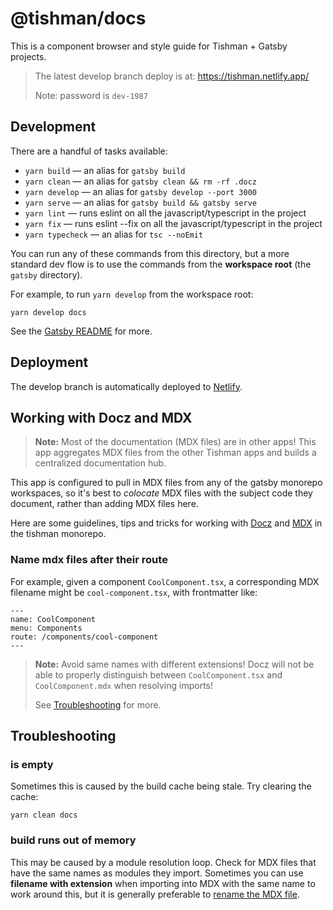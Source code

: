 # @tishman/docs

This is a component browser and style guide for Tishman + Gatsby projects.

> The latest develop branch deploy is at: https://tishman.netlify.app/
>
> Note: password is `dev-1987`

## Development

There are a handful of tasks available:

- `yarn build` — an alias for `gatsby build`
- `yarn clean` — an alias for `gatsby clean && rm -rf .docz`
- `yarn develop` — an alias for `gatsby develop --port 3000`
- `yarn serve` — an alias for `gatsby build && gatsby serve`
- `yarn lint` — runs eslint on all the javascript/typescript in the project
- `yarn fix` — runs eslint --fix on all the javascript/typescript in the project
- `yarn typecheck` — an alias for `tsc --noEmit`

You can run any of these commands from this directory, but a more standard
dev flow is to use the commands from the **workspace root**
(the `gatsby` directory).

For example, to run `yarn develop` from the workspace root:

```shell
yarn develop docs
```

See the [Gatsby README](../../README.md) for more.

## Deployment

The develop branch is automatically deployed to [Netlify].

## Working with Docz and MDX

> **Note:** Most of the documentation (MDX files) are in other apps!
> This app aggregates MDX files from the other Tishman apps
> and builds a centralized documentation hub.

This app is configured to pull in MDX files from any of the gatsby monorepo
workspaces, so it's best to _colocate_ MDX files with the subject code they
document, rather than adding MDX files here.

Here are some guidelines, tips and tricks for
working with [Docz] and [MDX] in the tishman monorepo.

### Name mdx files after their route

For example, given a component `CoolComponent.tsx`, a corresponding MDX
filename might be `cool-component.tsx`, with frontmatter like:

```
---
name: CoolComponent
menu: Components
route: /components/cool-component
---
```

> **Note:** Avoid same names with different extensions!
> Docz will not be able to properly distinguish between `CoolComponent.tsx`
> and `CoolComponent.mdx` when resolving imports!
>
> See [Troubleshooting] for more.

## Troubleshooting

### <Props of={SomeComponent} /> is empty

Sometimes this is caused by the build cache being stale.
Try clearing the cache:

```shell
yarn clean docs
```

### build runs out of memory

This may be caused by a module resolution loop. Check for MDX files that
have the same names as modules they import. Sometimes you can use
**filename with extension** when importing into MDX with the same name
to work around this, but it is generally preferable to [rename the MDX
file].

[docz]: https://www.docz.site/
[mdx]: https://mdxjs.com/
[troubleshooting]: #troubleshooting
[rename the mdx file]: #name-mdx-files-after-their-route
[netlify]: https://app.netlify.com/sites/tishman/overview
